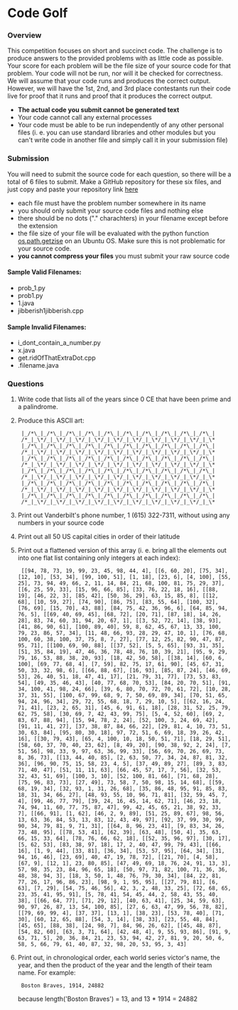 # Code Golf


### Overview
This competition focuses on short and succinct code. 
The challenge is to produce answers to the provided problems with as little code as possible.
Your score for each problem will be the file size of your source code for that problem. Your code will not be run,
nor will it be checked for correctness. We will assume that your code runs and produces the correct output.
However, we will have the 1st, 2nd, and 3rd place contestants run their code live for proof that
it runs and proof that it produces the correct output.
* **The actual code you submit cannot be generated text**
* Your code cannot call any external processes
* Your code must be able to be run independently of any other personal files (i. e. you can use standard libraries and other modules but you can't write code in another file and simply call it in your submission file)

### Submission
You will need to submit the source code for each question, so there will be a total of 6 files to submit.
Make a GitHub repository for these six files, and just copy and paste your repository link [here](https://docs.google.com/a/vanderbilt.edu/forms/d/e/1FAIpQLSfRFw3QpcDT8isA3lH1iNk3xvMhMzqeA6-FPLrShLZVs4VrSg/viewform)
* each file must have the problem number somewhere in its name
* you should only submit your source code files and nothing else
* there should be no dots ("." charachters) in your filename except before the extension
* the file size of your file will be evaluated with the python function [os.path.getzise](https://docs.python.org/2/library/os.path.html?highlight=os.path.getsize#os.path.getsize) on an Ubuntu OS. Make sure this is not problematic for your source code.
* **you cannot compress your files** you must submit your raw source code

#### Sample Valid Filenames:
* prob_1.py
* prob1.py
* 1.java
* jibberish1jibberish.cpp

#### Sample Invalid Filenames:
* i_dont_contain_a_number.py
* x.java
* get.ridOfThatExtraDot.cpp
* .filename.java

### Questions

1. Write code that lists all of the years since 0 CE that have been prime and a palindrome.
2. Produce this ASCII art:

        |_/*\_|_/*\_|_/*\_|_/*\_|_/*\_|_/*\_|_/*\_|_/*\_|_/*\_|_/*\_|
        /*_|_\*/_|_\*/_|_\*/_|_\*/_|_\*/_|_\*/_|_\*/_|_\*/_|_\*/_|_\*
        |_/*\_|_/*\_|_/*\_|_/*\_|_/*\_|_/*\_|_/*\_|_/*\_|_/*\_|_/*\_|
        /*_|_\*/_|_\*/_|_\*/_|_\*/_|_\*/_|_\*/_|_\*/_|_\*/_|_\*/_|_\*
        |_/*\_|_/*\_|_/*\_|_/*\_|_/*\_|_/*\_|_/*\_|_/*\_|_/*\_|_/*\_|
        /*_|_\*/_|_\*/_|_\*/_|_\*/_|_\*/_|_\*/_|_\*/_|_\*/_|_\*/_|_\*
        |_/*\_|_/*\_|_/*\_|_/*\_|_/*\_|_/*\_|_/*\_|_/*\_|_/*\_|_/*\_|
        /*_|_\*/_|_\*/_|_\*/_|_\*/_|_\*/_|_\*/_|_\*/_|_\*/_|_\*/_|_\*
        |_/*\_|_/*\_|_/*\_|_/*\_|_/*\_|_/*\_|_/*\_|_/*\_|_/*\_|_/*\_|
        /*_|_\*/_|_\*/_|_\*/_|_\*/_|_\*/_|_\*/_|_\*/_|_\*/_|_\*/_|_\*
        |_/*\_|_/*\_|_/*\_|_/*\_|_/*\_|_/*\_|_/*\_|_/*\_|_/*\_|_/*\_|
        /*_|_\*/_|_\*/_|_\*/_|_\*/_|_\*/_|_\*/_|_\*/_|_\*/_|_\*/_|_\*

3. Print out Vanderbilt's phone number, 1 (615) 322-7311, without using any numbers in your source code
4. Print out all 50 US capital cities in order of their latitude
5. Print out a flattened version of this array (i. e. bring all the elements out into one flat list containing only integers at each index):

        
        [[94, 78, 73, 19, 99, 23, 45, 98, 44, 4], [[6, 60, 20], [75, 34], [12, 10], [53, 34], [99, 100, 51], [1, 18], [23, 6], [4, 100], [55, 25], 73, 94, 49, 66, 2, 11, 14, 84, 21, 68, 100, 81, 75, 29, 37], [[6, 25, 59, 33], [15, 96, 66, 85], [33, 76, 22, 18, 16], [[88, 19], [46, 22, 3], [85, 42], [50, 36, 29], 63, 15, 85, 8], [[12, 68], [10, 59, 27], [74, 90], [86, 75], [83, 55, 64], [100, 32], [76, 69], [15, 70], 43, 88], [84, 75, 42, 36, 96, 6], [64, 85, 94, 76, 5], [[69, 40, 69, 45], [68, 72], [20, 71], [87, 18], 14, 26, 28], 83, 74, 60, 31, 94, 20, 67, 1], [[3, 52, 72, 14], [38, 93], [41, 86, 90, 61], [100, 89, 40], 59, 8, 62, 45, 67, 13, 33, 100, 79, 23, 86, 57, 34], [11, 48, 66, 93, 28, 29, 47, 10, 1], [76, 68, 100, 60, 38, 100, 37, 75, 8, 7, 27], [77, 12, 25, 82, 90, 47, 87, 95, 71], [[100, 69, 90, 88], [[37, 52], [5, 5, 65], [93, 31, 35], [51, 35, 84, 19], 47, 46, 36, 78, 48, 76, 10, 39, 21], [95, 9, 29, 79, 16, 53, 88, 38, 20, 93], [18, 42, 50, 58], [[38, 14], [60, 6, 100], [69, 77, 68, 4], [7, 59], 82, 75, 17, 61, 90], [45, 67, 31, 50, 33, 32, 98, 6], [[66, 88, 67], [16, 93], [85, 87, 24], [46, 69, 53], 26, 40, 51, 18, 47, 41, 17], [21, 79, 31, 77], [73, 53, 83, 54], [49, 35, 46, 43], [40, 77, 68, 70, 53], [84, 20, 70, 51], [91, 34, 100, 41, 98, 24, 66], [39, 6, 80, 70, 72, 70, 61, 72], [10, 28, 37, 31, 55], [100, 67, 99, 68, 9, 7, 50, 69, 89, 34], [70, 51, 65, 94, 24, 96, 34], 29, 72, 55, 68, 18, 7, 29, 10, 5], [[62, 16, 24, 71, 41], [23, 2, 65, 31], [45, 6, 91, 61, 18], [28, 31, 52, 25, 79, 62, 75, 58], [30, 69, 7, 42, 43, 99, 75], [5, 4, 52, 60], [69, 2, 83, 67, 88, 94], [15, 94, 78, 2, 24], [52, 100, 3, 24, 69, 42], [91, 11, 41, 27], [37, 38, 87, 84, 66, 22], [29, 81, 4, 10, 73, 51, 30, 63, 84], [95, 80, 30, 18], 97, 72, 51, 6, 69, 18, 39, 26, 42, 16], [[30, 79, 43], [65, 4, 100, 10, 18, 50, 51, 71], [18, 29, 51], [58, 60, 37, 70, 40, 23, 62], [8, 49, 20], [90, 38, 92, 2, 24], [7, 51, 56], 98, 33, 9, 97, 63, 36, 99, 33], [56, 69, 70, 26, 69, 73, 8, 36, 73], [[13, 44, 40, 85], [2, 63, 50, 77, 34, 24, 87, 81, 32, 36], [96, 90, 75, 15, 58, 23, 4, 5], [37, 49, 89, 27], [89, 3, 83, 71, 40, 47], [51, 11, 11, 63], [66, 45, 57, 17, 7, 56], [32, 53, 32, 43, 51, 69], [100, 3, 10], [52, 100, 81, 66], [71, 68, 28], [75, 96, 83, 73], [27, 49], 73, 58, 7, 50, 98, 15, 14, 68], [[59, 68, 19, 34], [32, 93, 1, 31, 26, 68], [35, 86, 48, 95, 91, 85, 83, 18, 31, 34, 66, 27], [48, 93, 55, 10, 96, 71, 81], [32, 59, 45, 7, 4], [99, 46, 77, 79], [39, 24, 16, 45, 14, 62, 71], [46, 23, 18, 74, 94, 11, 60, 77, 75, 87, 47], 99, 42, 45, 65, 21, 38, 92, 33, 7], [[66, 91], [1, 62], [46, 2, 9, 89], [51, 25, 89, 67], 98, 56, 13, 63, 36, 84, 53, 13, 83, 12, 43, 49, 97], [92, 37, 99, 30, 99, 90, 34, 79, 81, 9, 71, 31], [[64, 8, 96, 23, 41], [9, 83, 34, 26, 73, 48, 95], [[78, 53, 41], [62, 39], [63, 48], [50, 4], 35, 63, 66, 15, 33, 64], [78, 76, 66, 62, 18], [[52, 35, 96, 97], [30, 17], [5, 62, 53], [83, 38, 97, 18], 17, 2, 40, 47, 99, 79, 43], [[66, 16], [1, 9, 44], [33, 81], [36, 34], [53, 57, 95], [64, 34], [31, 94, 16, 46], [23, 69], 40, 47, 19, 78, 72], [[21, 70], [4, 58], [67, 9], [12, 1], 23, 80, 85], [47, 49, 69, 18, 76, 24, 91, 13, 3], 57, 98, 35, 23, 84, 96, 65, 18], [50, 97, 71, 82, 100, 71, 36, 36, 48, 38, 94, 3], [18, 3, 50, 1, 48, 76, 79, 30, 34], [84, 22, 81, 77, 26, 17, 96, 86, 23], [98, 9, 1, 95, 95], [[27, 79, 81], [6, 63], [7, 29], [54, 75, 46, 56], 42, 3, 2, 48, 33, 25], [72, 68, 65, 23, 35, 41, 95, 91], [5, 78, 41, 54, 45, 44, 2, 58, 43, 55, 40, 38], [[66, 64, 77], [71, 29, 12], [40, 63, 41], [25, 34, 59, 63], 90, 97, 26, 87, 13, 54, 100, 85], [27, 6, 63, 47, 99, 56, 78, 82], [[79, 69, 99, 4], [37, 37], [13, 1], [38, 23], [53, 78, 40], [71, 30], [60, 12, 65, 88], [54, 3, 14], [38, 33], [23, 55, 48, 84], [45, 65], [88, 38], [24, 98, 7], 84, 96, 26, 62], [[45, 48, 87], [54, 82, 60], [63, 3, 71, 64], [42, 48, 4], 9, 55, 93, 86], [91, 9, 63, 71, 5], 20, 36, 84, 21, 23, 53, 94, 42, 27, 81, 9, 20, 50, 6, 58, 5, 66, 79, 61, 40, 87, 32, 98, 20, 53, 95, 3, 43]

6. Print out, in chronological order, each world series victor's name, the year, and then the product of the year and the length of their team name. For example:

        Boston Braves, 1914, 24882

    because length('Boston Braves') = 13, and 13 * 1914 = 24882
